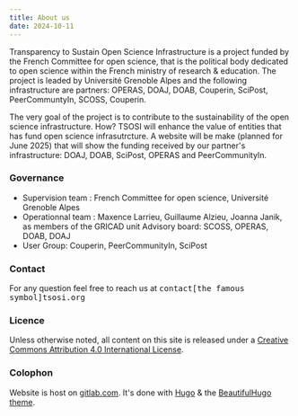 ```yaml
---
title: About us
date: 2024-10-11
---
```


Transparency to Sustain Open Science Infrastructure is a project funded by the French Committee for open science, that is the political body dedicated to open science within the French ministry of research & education. The project is leaded by Université Grenoble Alpes and the following infrastructure are partners: OPERAS, DOAJ, DOAB, Couperin, SciPost, PeerCommuntyIn, SCOSS, Couperin.

The very goal of the project is to contribute to the sustainability of the open science infrastructure. How? TSOSI will enhance the value of entities that has fund open science infrasutrcture. A website will be make (planned for June 2025) that will show the funding received by our partner's infrastructure: DOAJ, DOAB, SciPost, OPERAS and PeerCommunityIn.

### Governance

* Supervision team : French Committee for open science, Université Grenoble Alpes
* Operationnal team : Maxence Larrieu, Guillaume Alzieu, Joanna Janik, as members of the GRICAD unit Advisory board: SCOSS, OPERAS, DOAB, DOAJ  
* User Group: Couperin, PeerCommunityIn, SciPost

### Contact

For any question feel free to reach us at <kbd>contact[the famous symbol]tsosi.org</kbd>

### Licence

Unless otherwise noted, all content on this site is released under a [Creative Commons Attribution 4.0 International License](https://creativecommons.org/licenses/by-sa/4.0/deed.en). 

### Colophon

Website is host on [gitlab.com](https://gitlab.com/tsosi/tsosi.gitlab.io). It's done with [Hugo](https://gohugo.io) & the [BeautifulHugo theme](https://github.com/halogenica/beautifulhugo).